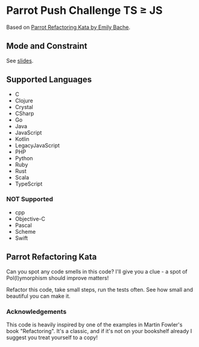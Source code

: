 # Parrot Push Challenge TS ≥ JS

Based on [Parrot Refactoring Kata by Emily Bache](https://github.com/emilybache/Parrot-Refactoring-Kata).

## Mode and Constraint

See [slides](https://www.slideshare.net/pkofler/coding-dojo-baby-steps-push-challenge-2021).

## Supported Languages

* C
* Clojure
* Crystal
* CSharp
* Go
* Java
* JavaScript
* Kotlin
* LegacyJavaScript
* PHP
* Python
* Ruby
* Rust
* Scala
* TypeScript

### NOT Supported

* cpp
* Objective-C
* Pascal
* Scheme
* Swift

## Parrot Refactoring Kata

Can you spot any code smells in this code? I'll give you a clue - a spot of Pol(l)ymorphism should improve matters!

Refactor this code, take small steps, run the tests often. See how small and beautiful you can make it.

### Acknowledgements

This code is heavily inspired by one of the examples in Martin Fowler's book "Refactoring". It's a classic, and if it's not on your bookshelf already I suggest you treat yourself to a copy!
